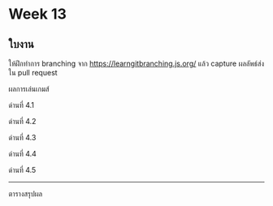 # Week 13 #

## ใบงาน

ให้ฝึกทำการ branching  จาก  https://learngitbranching.js.org/ แล้ว capture ผลลัพธ์ส่งใน pull request

ผลการเล่นเกมส์

ด่านที่ 4.1 

ด่านที่ 4.2


ด่านที่ 4.3


ด่านที่ 4.4


ด่านที่ 4.5



---
ตารางสรุปผล





